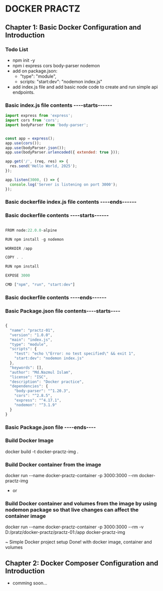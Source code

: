 #                 DOCKER PRACTZ


## Chapter 1: Basic Docker Configuration and Introduction

### Todo List

- npm init -y
- npm i express cors body-parser nodemon
- add on package.json: 
    -  "type": "module",
    - scripts:  "start:dev": "nodemon index.js"
- add index.js file and add basic node code to create and run simple api endpoints.


### Basic index.js file contents ----starts------
```javascript
import express from 'express';
import cors from 'cors';
import bodyParser from 'body-parser';


const app = express();
app.use(cors());
app.use(bodyParser.json());
app.use(bodyParser.urlencoded({ extended: true }));

app.get('/', (req, res) => {
  res.send('Hello World, 2025');
});

app.listen(3000, () => {
  console.log('Server is listening on port 3000');
});

```
### Basic dockerfile index.js file contents ----ends------


### Basic dockerfile contents ----starts------
```javascript

FROM node:22.0.0-alpine

RUN npm install -g nodemon

WORKDIR /app

COPY . .

RUN npm install

EXPOSE 3000

CMD ["npm", "run", "start:dev"]


```

### Basic dockerfile contents ----ends------


### Basic Package.json file contents----starts----
```javascript

{
  "name": "practz-01",
  "version": "1.0.0",
  "main": "index.js",
  "type": "module",
  "scripts": {
    "test": "echo \"Error: no test specified\" && exit 1",
    "start:dev": "nodemon index.js"
  },
  "keywords": [],
  "author": "Md.Nazmul Islam",
  "license": "ISC",
  "description": "Docker practice",
  "dependencies": {
    "body-parser": "^1.20.3",
    "cors": "^2.8.5",
    "express": "^4.17.1",
    "nodemon": "^3.1.9"
  }
}

```
### Basic Package.json file ----ends----


### Build Docker Image
docker build -t docker-practz-img . 

### Build Docker container from the image
docker run --name docker-practz-container -p 3000:3000 --rm docker-practz-img
- or
### Build Docker container and volumes from the image by using nodemon package so that  live changes can affect the container image
docker run --name docker-practz-container -p 3000:3000 --rm -v D:/pratz/docker-practz/practz-01:/app  docker-practz-img


~ Simple Docker project setup Done! with docker image, container and volumes


## Chapter 2: Docker Composer Configuration and Introduction

- comming soon...